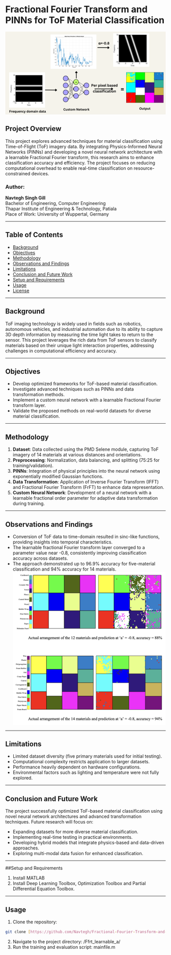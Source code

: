 # Fractional Fourier Transform and PINNs for ToF Material Classification
![alt text](https://github.com/Navtegh/Fractional-Fourier-Transform-and-PINNs-for-ToF-Material-Classification/blob/main/Images/Method.png)
## Project Overview
This project explores advanced techniques for material classification using Time-of-Flight (ToF) imagery data. By integrating Physics-Informed Neural Networks (PINNs) and developing a novel neural network architecture with a learnable Fractional Fourier transform, this research aims to enhance classification accuracy and efficiency. The project focuses on reducing computational overhead to enable real-time classification on resource-constrained devices.

### Author:
**Navtegh Singh Gill**  
Bachelor of Engineering, Computer Engineering  
Thapar Institute of Engineering & Technology, Patiala  
Place of Work: University of Wuppertal, Germany

---
## Table of Contents
- [Background](#background)
- [Objectives](#objectives)
- [Methodology](#methodology)
- [Observations and Findings](#observations-and-findings)
- [Limitations](#limitations)
- [Conclusion and Future Work](#conclusion-and-future-work)
- [Setup and Requirements](#setup-and-requirements)
- [Usage](#usage)
- [License](#license)

---
## Background
ToF imaging technology is widely used in fields such as robotics, autonomous vehicles, and industrial automation due to its ability to capture 3D depth information by measuring the time light takes to return to the sensor. This project leverages the rich data from ToF sensors to classify materials based on their unique light interaction properties, addressing challenges in computational efficiency and accuracy.

---
## Objectives
- Develop optimized frameworks for ToF-based material classification.
- Investigate advanced techniques such as PINNs and data transformation methods.
- Implement a custom neural network with a learnable Fractional Fourier transform layer.
- Validate the proposed methods on real-world datasets for diverse material classification.

---
## Methodology
1. **Dataset**: Data collected using the PMD Selene module, capturing ToF imagery of 14 materials at various distances and orientations.
2. **Preprocessing**: Normalization, data balancing, and splitting (75:25 for training/validation).
3. **PINNs**: Integration of physical principles into the neural network using exponentially modified Gaussian functions.
4. **Data Transformation**: Application of Inverse Fourier Transform (IFFT) and Fractional Fourier Transform (FrFT) to enhance data representation.
5. **Custom Neural Network**: Development of a neural network with a learnable fractional order parameter for adaptive data transformation during training.

---
## Observations and Findings
- Conversion of ToF data to time-domain resulted in sinc-like functions, providing insights into temporal characteristics.
- The learnable fractional Fourier transform layer converged to a parameter value near -0.8, consistently improving classification accuracy across datasets.
- The approach demonstrated up to 96.9% accuracy for five-material classification and 94% accuracy for 14 materials.
 ![alt text](https://github.com/Navtegh/Fractional-Fourier-Transform-and-PINNs-for-ToF-Material-Classification/blob/main/Results_12_14.png)

---
## Limitations
- Limited dataset diversity (five primary materials used for initial testing).
- Computational complexity restricts application to larger datasets.
- Performance heavily dependent on hardware configurations.
- Environmental factors such as lighting and temperature were not fully explored.

---
## Conclusion and Future Work
The project successfully optimized ToF-based material classification using novel neural network architectures and advanced transformation techniques. Future research will focus on:
- Expanding datasets for more diverse material classification.
- Implementing real-time testing in practical environments.
- Developing hybrid models that integrate physics-based and data-driven approaches.
- Exploring multi-modal data fusion for enhanced classification.
---

##Setup and Requirements
1. Install MATLAB
2. Install Deep Learning Toolbox, Optimization Toolbox and Partial Differential Equation Toolbox.
---

## Usage
1. Clone the repository:
```bash
git clone [https://github.com/Navtegh/Fractional-Fourier-Transform-and-PINNs-for-ToF-Material-Classification.git]
```
2. Navigate to the project directory:
   /Ffrt_learnable_a/
3. Run the training and evaluation script:
   mainfile.m



